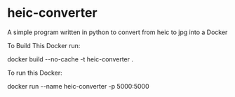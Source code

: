 # heic-converter
A simple program written in python to convert from heic to jpg into a Docker  

To Build This Docker run:

docker build --no-cache -t heic-converter .

To run this Docker:

docker run --name heic-converter -p 5000:5000 
